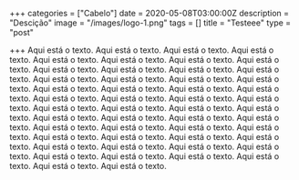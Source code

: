 +++
categories = ["Cabelo"]
date = 2020-05-08T03:00:00Z
description = "Descição"
image = "/images/logo-1.png"
tags = []
title = "Testeee"
type = "post"

+++
Aqui está o texto. Aqui está o texto. Aqui está o texto. Aqui está o texto. Aqui está o texto. Aqui está o texto. Aqui está o texto. Aqui está o texto. Aqui está o texto. Aqui está o texto. Aqui está o texto. Aqui está o texto. Aqui está o texto. Aqui está o texto. Aqui está o texto. Aqui está o texto. Aqui está o texto. Aqui está o texto. Aqui está o texto. Aqui está o texto. Aqui está o texto. Aqui está o texto. Aqui está o texto. Aqui está o texto. Aqui está o texto. Aqui está o texto. Aqui está o texto. Aqui está o texto. Aqui está o texto. Aqui está o texto. Aqui está o texto. Aqui está o texto. Aqui está o texto. Aqui está o texto. Aqui está o texto. Aqui está o texto. Aqui está o texto. Aqui está o texto. Aqui está o texto. Aqui está o texto. Aqui está o texto. Aqui está o texto. Aqui está o texto. Aqui está o texto. Aqui está o texto. Aqui está o texto. Aqui está o texto. Aqui está o texto. Aqui está o texto. Aqui está o texto.  